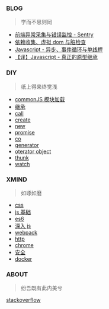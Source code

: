 ### BLOG

> 学而不思则罔

- [前端异常采集与错误监控 - Sentry](https://github.com/simdd/blog/issues/5)
- [依赖收集、虚拟 dom 与脏检查](https://github.com/simdd/diy/issues/4)
- [Javascript - 异步、事件循环与单线程](https://github.com/simdd/diy/issues/3)
- [【译】Javascript - 真正的原型继承](https://github.com/simdd/diy/issues/1)

### DIY

> 纸上得来终觉浅

- [commonJS 模块加载](./diy/pack/src/index.js)
- [继承](./diy/inherit)
- [call](./diy/this/call.js)
- [create](./diy/this/create.js)
- [new](./diy/this/new.js)
- [promise](./diy/promise/test.js)
- [co](./diy/iterator/co.js)
- [generator](./diy/iterator/generator.js)
- [oterator object](./diy/iterator/object.js)
- [thunk](./diy/iterator/thunk.js)
- [watch](./diy/watch)

### XMIND

> 如琢如磨

- [css](./xmind/css.xmind)
- [js 基础](./xmind/js基础.xmind)
- [es6](./xmind/es6.xmind)
- [深入 js](./xmind/深入js.xmind)
- [webpack](./xmind/webpack.xmind)
- [http](./xmind/http.xmind)
- [chrome](./xmind/chrome.xmind)
- [安全](./xmind/安全.xmind)
- [docker](./xmind/docker.xmind)

### ABOUT

> 纷吾既有此内美兮

[stackoverflow](https://stackoverflow.com/users/5185187/simdd)

